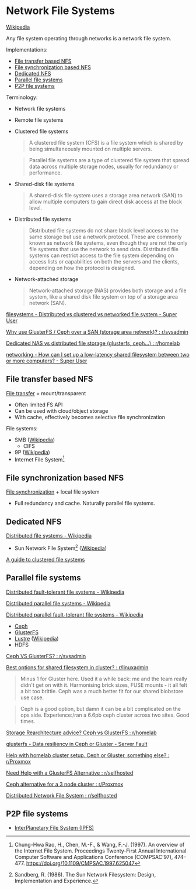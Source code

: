 # Network File Systems
[Wikipedia](https://en.wikipedia.org/wiki/Clustered_file_system)

Any file system operating through networks is a network file system.

Implementations:
- [File transfer based NFS](#file-transfer-based-nfs)
- [File synchronization based NFS](#file-synchronization-based-nfs)
- [Dedicated NFS](#dedicated-nfs)
- [Parallel file systems](#parallel-file-systems)
- [P2P file systems](#p2p-file-systems)

Terminology:
- Network file systems

- Remote file systems

- Clustered file systems

  > A clustered file system (CFS) is a file system which is shared by being simultaneously mounted on multiple servers.

  > Parallel file systems are a type of clustered file system that spread data across multiple storage nodes, usually for redundancy or performance.

- Shared-disk file systems

  > A shared-disk file system uses a storage area network (SAN) to allow multiple computers to gain direct disk access at the block level.

- Distributed file systems

  > Distributed file systems do not share block level access to the same storage but use a network protocol. These are commonly known as network file systems, even though they are not the only file systems that use the network to send data. Distributed file systems can restrict access to the file system depending on access lists or capabilities on both the servers and the clients, depending on how the protocol is designed.

- Network-attached storage

  > Network-attached storage (NAS) provides both storage and a file system, like a shared disk file system on top of a storage area network (SAN).

[filesystems - Distributed vs clustered vs networked file system - Super User](https://superuser.com/questions/487645/distributed-vs-clustered-vs-networked-file-system)

[Why use GlusterFS / Ceph over a SAN (storage area network)? : r/sysadmin](https://www.reddit.com/r/sysadmin/comments/ymc5gb/why_use_glusterfs_ceph_over_a_san_storage_area/)

[Dedicated NAS vs distributed file storage (glusterfs, ceph...) : r/homelab](https://www.reddit.com/r/homelab/comments/y0fzcx/dedicated_nas_vs_distributed_file_storage/)

[networking - How can I set up a low-latency shared filesystem between two or more computers? - Super User](https://superuser.com/questions/1683443/how-can-i-set-up-a-low-latency-shared-filesystem-between-two-or-more-computers)

## File transfer based NFS
[File transfer](../Transfer/README.md) + mount/transparent

- Often limited FS API
- Can be used with cloud/object storage
- With cache, effectively becomes selective file synchronization

File systems:
- SMB ([Wikipedia](https://en.wikipedia.org/wiki/Server_Message_Block))
  - CIFS
- 9P ([Wikipedia](https://en.wikipedia.org/wiki/9P_(protocol)))
- Internet File System[^chung-hwaraoOverviewInternetFile1997]

## File synchronization based NFS
[File synchronization](../Sync/README.md) + local file system

- Full redundancy and cache. Naturally parallel file systems.

## Dedicated NFS
[Distributed file systems - Wikipedia](https://en.wikipedia.org/wiki/List_of_file_systems#Distributed_file_systems)

- Sun Network File System[^sandbergSunNetworkFilesystem1986] ([Wikipedia](https://en.wikipedia.org/wiki/Network_File_System))

[A guide to clustered file systems](https://www.ufsexplorer.com/articles/clustered-file-systems/)

## Parallel file systems
[Distributed fault-tolerant file systems - Wikipedia](https://en.wikipedia.org/wiki/List_of_file_systems#Distributed_fault-tolerant_file_systems)

[Distributed parallel file systems - Wikipedia](https://en.wikipedia.org/wiki/List_of_file_systems#Distributed_parallel_file_systems)

[Distributed parallel fault-tolerant file systems - Wikipedia](https://en.wikipedia.org/wiki/List_of_file_systems#Distributed_parallel_fault-tolerant_file_systems)
- [Ceph](Ceph.md)
- [GlusterFS](Gluster.md)
- [Lustre](https://www.lustre.org/) ([Wikipedia](https://en.wikipedia.org/wiki/Lustre_(file_system)))
- HDFS

[Ceph VS GlusterFS? : r/sysadmin](https://www.reddit.com/r/sysadmin/comments/9onemk/ceph_vs_glusterfs/)

[Best options for shared filesystem in cluster? : r/linuxadmin](https://www.reddit.com/r/linuxadmin/comments/8co8ry/best_options_for_shared_filesystem_in_cluster/)
> Minus 1 for Gluster here. Used it a while back: me and the team really didn't get on with it. Harmonising brick sizes, FUSE mounts - it all felt a bit too brittle. Ceph was a much better fit for our shared blobstore use case.

> Ceph is a good option, but damn it can be a bit complicated on the ops side. Experience:/ran a 6.6pb ceph cluster across two sites. Good times.

[Storage Rearchitecture advice? Ceph vs GlusterFS : r/homelab](https://www.reddit.com/r/homelab/comments/15ybymd/storage_rearchitecture_advice_ceph_vs_glusterfs/)

[glusterfs - Data resiliency in Ceph or Gluster - Server Fault](https://serverfault.com/questions/1032430/data-resiliency-in-ceph-or-gluster)

[Help with homelab cluster setup. Ceph or Gluster, something else? : r/Proxmox](https://www.reddit.com/r/Proxmox/comments/u7cdkh/help_with_homelab_cluster_setup_ceph_or_gluster/)

[Need Help with a GlusterFS Alternative : r/selfhosted](https://www.reddit.com/r/selfhosted/comments/1behxb3/need_help_with_a_glusterfs_alternative/)

[Ceph alternative for a 3 node cluster : r/Proxmox](https://www.reddit.com/r/Proxmox/comments/12ccl79/ceph_alternative_for_a_3_node_cluster/)

[Distributed Network File System : r/selfhosted](https://www.reddit.com/r/selfhosted/comments/10oqu7a/distributed_network_file_system/)

## P2P file systems
- [InterPlanetary File System (IPFS)](IPFS.md)


[^sandbergSunNetworkFilesystem1986]: Sandberg, R. (1986). The Sun Network Filesystem: Design, Implementation and Experience.
[^chung-hwaraoOverviewInternetFile1997]: Chung-Hwa Rao, H., Chen, M.-F., & Wang, F.-J. (1997). An overview of the Internet File System. Proceedings Twenty-First Annual International Computer Software and Applications Conference (COMPSAC’97), 474–477. https://doi.org/10.1109/CMPSAC.1997.625047
